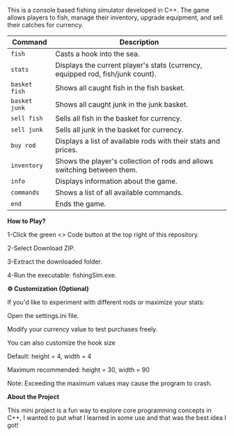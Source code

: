 This is a console based fishing simulator developed in C++. The game allows players to fish, manage their inventory, upgrade equipment, and sell their catches for currency.

| Command       | Description                                                                    |
| ------------- | ------------------------------------------------------------------------------ |
| `fish`        | Casts a hook into the sea.                                                     |
| `stats`       | Displays the current player's stats (currency, equipped rod, fish/junk count). |
| `basket fish` | Shows all caught fish in the fish basket.                                      |
| `basket junk` | Shows all caught junk in the junk basket.                                      |
| `sell fish`   | Sells all fish in the basket for currency.                                     |
| `sell junk`   | Sells all junk in the basket for currency.                                     |
| `buy rod`     | Displays a list of available rods with their stats and prices.                 |
| `inventory`   | Shows the player's collection of rods and allows switching between them.       |
| `info`        | Displays information about the game.                                           |
| `commands`    | Shows a list of all available commands.                                        |
| `end`         | Ends the game.                                                                 |

**How to Play?**

1-Click the green <> Code button at the top right of this repository.

2-Select Download ZIP.

3-Extract the downloaded folder.

4-Run the executable: fishingSim.exe.


**⚙️ Customization (Optional)**

If you'd like to experiment with different rods or maximize your stats:

Open the settings.ini file.

Modify your currency value to test purchases freely.

You can also customize the hook size

Default: height = 4, width = 4

Maximum recommended: height = 30, width = 90

Note: Exceeding the maximum values may cause the program to crash.


**About the Project**

This mini project is a fun way to explore core programming concepts in C++, I wanted to put what I learned in some use and that was the best idea I got!
